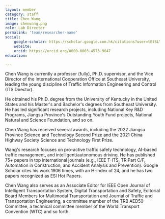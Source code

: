 ```yaml
---
layout: member
category: staff
title: Chen Wang
image: chenwang.png
role: Lab Director
permalink: 'team/researcher-name'
social:
    google-scholar: https://scholar.google.com.hk/citations?user=tEtSLYQAAAAJ&hl=zh-CN
    website:
    orcid: https://orcid.org/0000-0003-4573-9047
education:

---
```




Chen Wang is currently a professor (fully), Ph.D. supervisor, and the Vice Director of the International Cooperation Office at Southeast University, leading the young discipline of Traffic Information Engineering and Control (ITS Director). 

He obtained his Ph.D. degree from the University of Kentucky in the United States and his Master's and Bachelor's degrees from Southeast University. He has led significant research projects, including National Key R&D Programs, Jiangsu Province's Outstanding Youth Fund projects, National Natural and Science Foundation, and so on. 

Chen Wang has received several awards, including the 2022 Jiangsu Province Science and Technology Second Prize and the 2021 China Highway Society Science and Technology First Prize. 

Wang's research focuses on pro-active traffic safety technology, AI-based traffic management, and intelligent/autonomous driving. He has published 75+ papers in top international journals (e.g., IEEE T-ITS, TR Part C/F, Automation in Construction, and Accident Analysis and Prevention). Google Scholar cites his work 1906 times, with an H-index of 24, and he has two papers recognized as ESI Hot Papers. 

Chen Wang also serves as an Associate Editor for IEEE Open Journal of Intelligent Transportation System, Digital Transportation and Safety, Editorial Board Members for Multimodal Transportation and Journal of Traffic and Transportation Engineering, a committee member of the TRB AED50 Committee, a technical committee member of the World Transport Convention (WTC) and so forth.